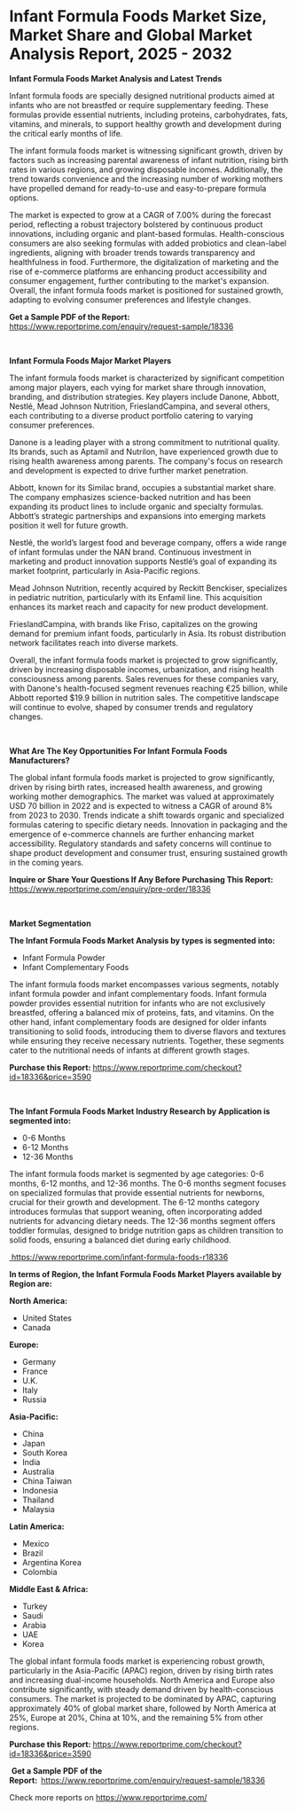 <p><h1>Infant Formula Foods Market Size, Market Share and Global Market Analysis Report, 2025 - 2032</h1></p><p><strong>Infant Formula Foods Market Analysis and Latest Trends</strong></p>
<p><p>Infant formula foods are specially designed nutritional products aimed at infants who are not breastfed or require supplementary feeding. These formulas provide essential nutrients, including proteins, carbohydrates, fats, vitamins, and minerals, to support healthy growth and development during the critical early months of life.</p><p>The infant formula foods market is witnessing significant growth, driven by factors such as increasing parental awareness of infant nutrition, rising birth rates in various regions, and growing disposable incomes. Additionally, the trend towards convenience and the increasing number of working mothers have propelled demand for ready-to-use and easy-to-prepare formula options.</p><p>The market is expected to grow at a CAGR of 7.00% during the forecast period, reflecting a robust trajectory bolstered by continuous product innovations, including organic and plant-based formulas. Health-conscious consumers are also seeking formulas with added probiotics and clean-label ingredients, aligning with broader trends towards transparency and healthfulness in food. Furthermore, the digitalization of marketing and the rise of e-commerce platforms are enhancing product accessibility and consumer engagement, further contributing to the market's expansion. Overall, the infant formula foods market is positioned for sustained growth, adapting to evolving consumer preferences and lifestyle changes.</p></p>
<p><strong>Get a Sample PDF of the Report:&nbsp;</strong> <a href="https://www.reportprime.com/enquiry/request-sample/18336?utm_campaign=3273&utm_medium=2&utm_source=Github&utm_content=ia&utm_term=19032025&utm_id=infant-formula-foods">https://www.reportprime.com/enquiry/request-sample/18336</a></p>
<p>&nbsp;</p>
<p><strong>Infant Formula Foods Major Market Players</strong></p>
<p><p>The infant formula foods market is characterized by significant competition among major players, each vying for market share through innovation, branding, and distribution strategies. Key players include Danone, Abbott, Nestlé, Mead Johnson Nutrition, FrieslandCampina, and several others, each contributing to a diverse product portfolio catering to varying consumer preferences.</p><p>Danone is a leading player with a strong commitment to nutritional quality. Its brands, such as Aptamil and Nutrilon, have experienced growth due to rising health awareness among parents. The company's focus on research and development is expected to drive further market penetration.</p><p>Abbott, known for its Similac brand, occupies a substantial market share. The company emphasizes science-backed nutrition and has been expanding its product lines to include organic and specialty formulas. Abbott’s strategic partnerships and expansions into emerging markets position it well for future growth.</p><p>Nestlé, the world’s largest food and beverage company, offers a wide range of infant formulas under the NAN brand. Continuous investment in marketing and product innovation supports Nestlé’s goal of expanding its market footprint, particularly in Asia-Pacific regions.</p><p>Mead Johnson Nutrition, recently acquired by Reckitt Benckiser, specializes in pediatric nutrition, particularly with its Enfamil line. This acquisition enhances its market reach and capacity for new product development.</p><p>FrieslandCampina, with brands like Friso, capitalizes on the growing demand for premium infant foods, particularly in Asia. Its robust distribution network facilitates reach into diverse markets.</p><p>Overall, the infant formula foods market is projected to grow significantly, driven by increasing disposable incomes, urbanization, and rising health consciousness among parents. Sales revenues for these companies vary, with Danone's health-focused segment revenues reaching €25 billion, while Abbott reported $19.9 billion in nutrition sales. The competitive landscape will continue to evolve, shaped by consumer trends and regulatory changes.</p></p>
<p>&nbsp;</p>
<p><strong>What Are The Key Opportunities For Infant Formula Foods Manufacturers?</strong></p>
<p><p>The global infant formula foods market is projected to grow significantly, driven by rising birth rates, increased health awareness, and growing working mother demographics. The market was valued at approximately USD 70 billion in 2022 and is expected to witness a CAGR of around 8% from 2023 to 2030. Trends indicate a shift towards organic and specialized formulas catering to specific dietary needs. Innovation in packaging and the emergence of e-commerce channels are further enhancing market accessibility. Regulatory standards and safety concerns will continue to shape product development and consumer trust, ensuring sustained growth in the coming years.</p></p>
<p><strong>Inquire or Share Your Questions If Any Before Purchasing This Report:</strong> <a href="https://www.reportprime.com/enquiry/pre-order/18336?utm_campaign=3273&utm_medium=2&utm_source=Github&utm_content=ia&utm_term=19032025&utm_id=infant-formula-foods">https://www.reportprime.com/enquiry/pre-order/18336</a></p>
<p>&nbsp;</p>
<p><strong>Market Segmentation</strong></p>
<p><strong>The Infant Formula Foods Market Analysis by types is segmented into:</strong></p>
<p><ul><li>Infant Formula Powder</li><li>Infant Complementary Foods</li></ul></p>
<p><p>The infant formula foods market encompasses various segments, notably infant formula powder and infant complementary foods. Infant formula powder provides essential nutrition for infants who are not exclusively breastfed, offering a balanced mix of proteins, fats, and vitamins. On the other hand, infant complementary foods are designed for older infants transitioning to solid foods, introducing them to diverse flavors and textures while ensuring they receive necessary nutrients. Together, these segments cater to the nutritional needs of infants at different growth stages.</p></p>
<p><strong>Purchase this Report:&nbsp;</strong><a href="https://www.reportprime.com/checkout?id=18336&price=3590&utm_campaign=3273&utm_medium=2&utm_source=Github&utm_content=ia&utm_term=19032025&utm_id=infant-formula-foods">https://www.reportprime.com/checkout?id=18336&price=3590</a></p>
<p>&nbsp;</p>
<p><strong>The Infant Formula Foods Market Industry Research by Application is segmented into:</strong></p>
<p><ul><li>0-6 Months</li><li>6-12 Months</li><li>12-36 Months</li></ul></p>
<p><p>The infant formula foods market is segmented by age categories: 0-6 months, 6-12 months, and 12-36 months. The 0-6 months segment focuses on specialized formulas that provide essential nutrients for newborns, crucial for their growth and development. The 6-12 months category introduces formulas that support weaning, often incorporating added nutrients for advancing dietary needs. The 12-36 months segment offers toddler formulas, designed to bridge nutrition gaps as children transition to solid foods, ensuring a balanced diet during early childhood.</p></p>
<p><a href="https://www.reportprime.com/infant-formula-foods-r18336?utm_campaign=3273&utm_medium=2&utm_source=Github&utm_content=ia&utm_term=19032025&utm_id=infant-formula-foods">&nbsp;https://www.reportprime.com/infant-formula-foods-r18336</a></p>
<p><strong>In terms of Region, the Infant Formula Foods Market Players available by Region are:</strong></p>
<p>
    <p> <strong> North America: </strong>
        <ul>
            <li>United States</li>
            <li>Canada</li>
        </ul>
        </p> 
    <p> <strong> Europe: </strong>
        <ul>
            <li>Germany</li>
            <li>France</li>
            <li>U.K.</li>
            <li>Italy</li>
            <li>Russia</li>
        </ul>
        </p> 
    <p> <strong> Asia-Pacific: </strong>
        <ul>
            <li>China</li>
            <li>Japan</li>
            <li>South Korea</li>
            <li>India</li>
            <li>Australia</li>
            <li>China Taiwan</li>
            <li>Indonesia</li>
            <li>Thailand</li>
            <li>Malaysia</li>
        </ul>
        </p> 
    <p> <strong> Latin America: </strong>
        <ul>
            <li>Mexico</li>
            <li>Brazil</li>
            <li>Argentina Korea</li>
            <li>Colombia</li>
        </ul>
        </p> 
    <p> <strong> Middle East & Africa: </strong>
        <ul>
            <li>Turkey</li>
            <li>Saudi</li>
            <li>Arabia</li>
            <li>UAE</li>
            <li>Korea</li>
        </ul>
    </p>
    </p>
<p><p>The global infant formula foods market is experiencing robust growth, particularly in the Asia-Pacific (APAC) region, driven by rising birth rates and increasing dual-income households. North America and Europe also contribute significantly, with steady demand driven by health-conscious consumers. The market is projected to be dominated by APAC, capturing approximately 40% of global market share, followed by North America at 25%, Europe at 20%, China at 10%, and the remaining 5% from other regions.</p></p>
<p><strong>Purchase this Report: </strong><a href="https://www.reportprime.com/checkout?id=18336&price=3590&utm_campaign=3273&utm_medium=2&utm_source=Github&utm_content=ia&utm_term=19032025&utm_id=infant-formula-foods">https://www.reportprime.com/checkout?id=18336&price=3590</a></p>
<p>&nbsp;<strong>Get a Sample PDF of the Report:&nbsp;&nbsp;</strong><a href="https://www.reportprime.com/enquiry/request-sample/18336?utm_campaign=3273&utm_medium=2&utm_source=Github&utm_content=ia&utm_term=19032025&utm_id=infant-formula-foods">https://www.reportprime.com/enquiry/request-sample/18336</a></p>
<p><strong></strong></p>
<p>Check more reports on <a href="https://www.reportprime.com/?utm_campaign=3273&utm_medium=2&utm_source=Github&utm_content=ia&utm_term=19032025&utm_id=infant-formula-foods">https://www.reportprime.com/</a></p>